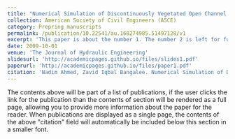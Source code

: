```yaml
---
title: "Numerical Simulation of Discontinuously Vegetated Open Channel Flow to Estimate Effects of Vegetation Condition on Flood Mitigation"
collection: American Society of Civil Engineers (ASCE)
category: Prepring manuscripts
permalink: /publication/10.22541/au.168274985.51497128/v1
excerpt: 'This paper is about the number 1. The number 2 is left for future work.'
date: 2009-10-01
venue: 'The Journal of Hydraulic Engineering'
slidesurl: 'http://academicpages.github.io/files/slides1.pdf'
paperurl: 'http://academicpages.github.io/files/paper1.pdf'
citation: 'Nadim Ahmed, Zavid Iqbal Bangalee. Numerical Simulation of Discontinuously Vegetated Open Channel Flow to Estimate Effects of Vegetation Condition on Flood Mitigation. TechRxiv. April 29, 2023'
---
```


The contents above will be part of a list of publications, if the user clicks the link for the publication than the contents of section will be rendered as a full page, allowing you to provide more information about the paper for the reader. When publications are displayed as a single page, the contents of the above "citation" field will automatically be included below this section in a smaller font.
